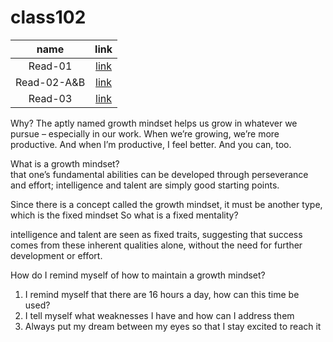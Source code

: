 # class102

| name | link |	
| :---:| :---:|	
| Read-01    | [link](class-102-B.md)|	
|Read-02-A&B | [link](class-102-A.md)|
|Read-03     |[link](class-102-03.md)|


Why? The aptly named growth mindset helps us grow in whatever we pursue – especially in our work. When we’re growing, we’re more productive. And when I’m productive, I feel better. And you can, too.	

What is a growth mindset?	
 that one’s fundamental abilities can be developed through perseverance and effort; intelligence and talent are simply good starting points.	

Since there is a concept called the growth mindset, it must be another type, which is the fixed mindset	
So what is a fixed mentality?	

 intelligence and talent are seen as fixed traits, suggesting that success comes from these inherent qualities alone, without the need for further development or effort.	

 How do I remind myself of how to maintain a growth mindset?	
1. I remind myself that there are 16 hours a day, how can this time be used?	
2. I tell myself what weaknesses I have and how can I address them	
3. Always put my dream between my eyes so that I stay excited to reach it	



